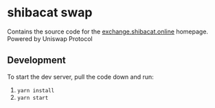 # shibacat swap

Contains the source code for the [exchange.shibacat.online](https://exchange.shibacat.online) homepage. 
Powered by Uniswap Protocol

## Development

To start the dev server, pull the code down and run:

1. `yarn install`
1. `yarn start`
